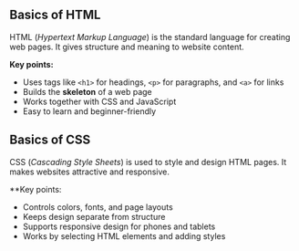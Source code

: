 ## Basics of HTML

HTML (*Hypertext Markup Language*) is the standard language for creating web pages. It gives structure and meaning to website content.

**Key points:**
- Uses tags like `<h1>` for headings, `<p>` for paragraphs, and `<a>` for links
- Builds the **skeleton** of a web page
- Works together with CSS and JavaScript
- Easy to learn and beginner-friendly
## Basics of CSS  

CSS (*Cascading Style Sheets*) is used to style and design HTML pages. It makes websites attractive and responsive.

**Key points:
- Controls colors, fonts, and page layouts  
- Keeps design separate from structure  
- Supports responsive design for phones and tablets  
- Works by selecting HTML elements and adding styles  
